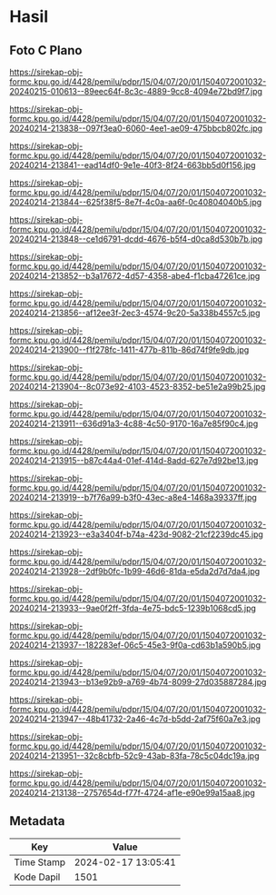 # Hasil

## Foto C Plano

https://sirekap-obj-formc.kpu.go.id/4428/pemilu/pdpr/15/04/07/20/01/1504072001032-20240215-010613--89eec64f-8c3c-4889-9cc8-4094e72bd9f7.jpg

https://sirekap-obj-formc.kpu.go.id/4428/pemilu/pdpr/15/04/07/20/01/1504072001032-20240214-213838--097f3ea0-6060-4ee1-ae09-475bbcb802fc.jpg

https://sirekap-obj-formc.kpu.go.id/4428/pemilu/pdpr/15/04/07/20/01/1504072001032-20240214-213841--ead14df0-9e1e-40f3-8f24-663bb5d0f156.jpg

https://sirekap-obj-formc.kpu.go.id/4428/pemilu/pdpr/15/04/07/20/01/1504072001032-20240214-213844--625f38f5-8e7f-4c0a-aa6f-0c40804040b5.jpg

https://sirekap-obj-formc.kpu.go.id/4428/pemilu/pdpr/15/04/07/20/01/1504072001032-20240214-213848--ce1d6791-dcdd-4676-b5f4-d0ca8d530b7b.jpg

https://sirekap-obj-formc.kpu.go.id/4428/pemilu/pdpr/15/04/07/20/01/1504072001032-20240214-213852--b3a17672-4d57-4358-abe4-f1cba47261ce.jpg

https://sirekap-obj-formc.kpu.go.id/4428/pemilu/pdpr/15/04/07/20/01/1504072001032-20240214-213856--af12ee3f-2ec3-4574-9c20-5a338b4557c5.jpg

https://sirekap-obj-formc.kpu.go.id/4428/pemilu/pdpr/15/04/07/20/01/1504072001032-20240214-213900--f1f278fc-1411-477b-811b-86d74f9fe9db.jpg

https://sirekap-obj-formc.kpu.go.id/4428/pemilu/pdpr/15/04/07/20/01/1504072001032-20240214-213904--8c073e92-4103-4523-8352-be51e2a99b25.jpg

https://sirekap-obj-formc.kpu.go.id/4428/pemilu/pdpr/15/04/07/20/01/1504072001032-20240214-213911--636d91a3-4c88-4c50-9170-16a7e85f90c4.jpg

https://sirekap-obj-formc.kpu.go.id/4428/pemilu/pdpr/15/04/07/20/01/1504072001032-20240214-213915--b87c44a4-01ef-414d-8add-627e7d92be13.jpg

https://sirekap-obj-formc.kpu.go.id/4428/pemilu/pdpr/15/04/07/20/01/1504072001032-20240214-213919--b7f76a99-b3f0-43ec-a8e4-1468a39337ff.jpg

https://sirekap-obj-formc.kpu.go.id/4428/pemilu/pdpr/15/04/07/20/01/1504072001032-20240214-213923--e3a3404f-b74a-423d-9082-21cf2239dc45.jpg

https://sirekap-obj-formc.kpu.go.id/4428/pemilu/pdpr/15/04/07/20/01/1504072001032-20240214-213928--2df9b0fc-1b99-46d6-81da-e5da2d7d7da4.jpg

https://sirekap-obj-formc.kpu.go.id/4428/pemilu/pdpr/15/04/07/20/01/1504072001032-20240214-213933--9ae0f2ff-3fda-4e75-bdc5-1239b1068cd5.jpg

https://sirekap-obj-formc.kpu.go.id/4428/pemilu/pdpr/15/04/07/20/01/1504072001032-20240214-213937--182283ef-06c5-45e3-9f0a-cd63b1a590b5.jpg

https://sirekap-obj-formc.kpu.go.id/4428/pemilu/pdpr/15/04/07/20/01/1504072001032-20240214-213943--b13e92b9-a769-4b74-8099-27d035887284.jpg

https://sirekap-obj-formc.kpu.go.id/4428/pemilu/pdpr/15/04/07/20/01/1504072001032-20240214-213947--48b41732-2a46-4c7d-b5dd-2af75f60a7e3.jpg

https://sirekap-obj-formc.kpu.go.id/4428/pemilu/pdpr/15/04/07/20/01/1504072001032-20240214-213951--32c8cbfb-52c9-43ab-83fa-78c5c04dc19a.jpg

https://sirekap-obj-formc.kpu.go.id/4428/pemilu/pdpr/15/04/07/20/01/1504072001032-20240214-213138--2757654d-f77f-4724-af1e-e90e99a15aa8.jpg


## Metadata

| Key        | Value               |
| ---------- | ------------------- |
| Time Stamp | 2024-02-17 13:05:41 |
| Kode Dapil | 1501                |



